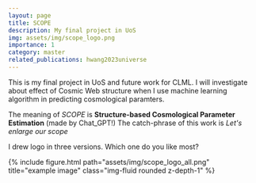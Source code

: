 ```yaml
---
layout: page
title: SCOPE
description: My final project in UoS
img: assets/img/scope_logo.png
importance: 1
category: master
related_publications: hwang2023universe
---
```


This is my final project in UoS and future work for CLML.
I will investigate about effect of Cosmic Web structure when I use machine learning algorithm in predicting cosmological paramters.

The meaning of *SCOPE* is **Structure-based Cosmological Parameter Estimation** (made by Chat_GPT!)
The catch-phrase of this work is *Let's enlarge our scope*

I drew logo in three versions. Which one do you like most?
<div class="row">
    <div class="col-sm mt-3 mt-md-0">
        {% include figure.html path="assets/img/scope_logo_all.png" title="example image" class="img-fluid rounded z-depth-1" %}
    </div>
</div>
